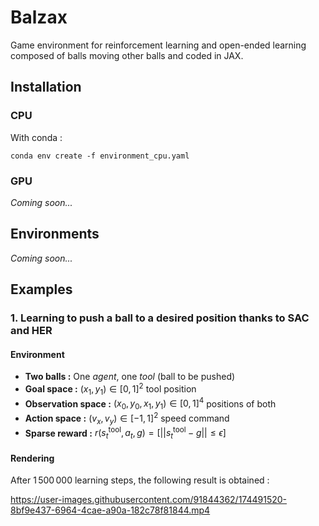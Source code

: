 # Balzax
Game environment for reinforcement learning and open-ended learning composed of balls moving other balls and coded in JAX. 

## Installation

### CPU

With conda :

```
conda env create -f environment_cpu.yaml
```

### GPU

*Coming soon...*

## Environments

*Coming soon...*

## Examples

### 1. Learning to push a ball to a desired position thanks to SAC and HER

#### Environment
- **Two balls :** One *agent*, one *tool* (ball to be pushed)
- **Goal space :** $(x_1,y_1) \in [0, 1]^2$ tool position
- **Observation space :** $(x_0, y_0, x_1,y_1) \in [0, 1]^4$ positions of both
- **Action space :** $(v_x, v_y) \in [-1, 1]^2$ speed command
- **Sparse reward :** $r(s_t^{\text{tool}}, a_t, g) = \left[ || s_t^{\text{tool}} - g || \le \epsilon  \right]$

#### Rendering

After $1\,500\,000$ learning steps, the following result is obtained : 

https://user-images.githubusercontent.com/91844362/174491520-8bf9e437-6964-4cae-a90a-182c78f81844.mp4
